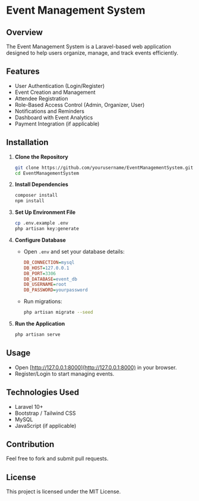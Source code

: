 # Event Management System

## Overview
The Event Management System is a Laravel-based web application designed to help users organize, manage, and track events efficiently.

## Features
- User Authentication (Login/Register)
- Event Creation and Management
- Attendee Registration
- Role-Based Access Control (Admin, Organizer, User)
- Notifications and Reminders
- Dashboard with Event Analytics
- Payment Integration (if applicable)

## Installation

1. **Clone the Repository**
   ```sh
   git clone https://github.com/yourusername/EventManagementSystem.git
   cd EventManagementSystem
   ```

2. **Install Dependencies**
   ```sh
   composer install
   npm install
   ```

3. **Set Up Environment File**
   ```sh
   cp .env.example .env
   php artisan key:generate
   ```

4. **Configure Database**
   - Open `.env` and set your database details:
     ```ini
     DB_CONNECTION=mysql
     DB_HOST=127.0.0.1
     DB_PORT=3306
     DB_DATABASE=event_db
     DB_USERNAME=root
     DB_PASSWORD=yourpassword
     ```
   - Run migrations:
     ```sh
     php artisan migrate --seed
     ```

5. **Run the Application**
   ```sh
   php artisan serve
   ```

## Usage
- Open [http://127.0.0.1:8000](http://127.0.0.1:8000) in your browser.
- Register/Login to start managing events.

## Technologies Used
- Laravel 10+
- Bootstrap / Tailwind CSS
- MySQL
- JavaScript (if applicable)

## Contribution
Feel free to fork and submit pull requests.

## License
This project is licensed under the MIT License.

